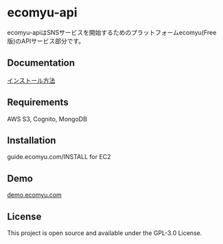 # ecomyu-api

ecomyu-apiはSNSサービスを開始するためのプラットフォームecomyu(Free版)のAPIサービス部分です。

## Documentation
[インストール方法](https://guide.ecomyu.com/INSTALL.html)

## Requirements
AWS S3, Cognito, MongoDB

## Installation
guide.ecomyu.com/INSTALL for EC2

## Demo
[demo.ecomyu.com](https://demo.ecomyu.com)

## License
This project is open source and available under the GPL-3.0 License.
